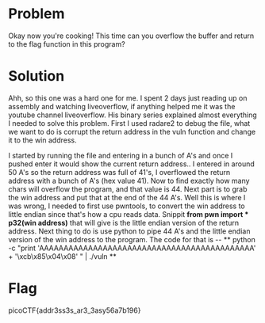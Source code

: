# Problem
Okay now you're cooking! This time can you overflow the buffer and return to the flag function in this program?

# Solution
Ahh, so this one was a hard one for me. I spent 2 days just reading up on assembly and watching liveoverflow, if anything helped me it was the youtube channel liveoverflow. His binary series explained almost
everything I needed to solve this problem. First I used radare2 to debug the file, what we want to do is corrupt the return address in the vuln function and change it to the win address. 

I started by running the file and entering in a bunch of A's and once I pushed enter it would show the current return address.. I entered in around 50 A's so the return address was full of 41's, I overflowed
the return address with a bunch of A's (hex value 41). Now to find exactly how many chars will overflow the program, and that value is 44. Next part is to grab the win address and put that at the end of the 44
A's. Well this is where I was wrong, I needed to first use pwntools, to convert the win address to little endian since that's how a cpu reads data. Snippit **from pwn import * p32(win address)** that will
give is the little endian version of the return address. Next thing to do is use python to pipe 44 A's and the little endian version of the win address to the program. The code for that is --
** python -c "print 'AAAAAAAAAAAAAAAAAAAAAAAAAAAAAAAAAAAAAAAAAAAA' + '\xcb\x85\x04\x08' " | ./vuln **

# Flag
picoCTF{addr3ss3s_ar3_3asy56a7b196}
